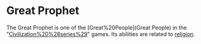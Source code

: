 # Great Prophet

The Great Prophet is one of the [Great%20People](Great People) in the "[Civilization%20%28series%29](Civilization)" games. Its abilities are related to [religion](religion).
